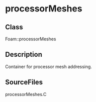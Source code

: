 # processorMeshes 
## Class
Foam::processorMeshes

## Description
Container for processor mesh addressing.

## SourceFiles
processorMeshes.C

